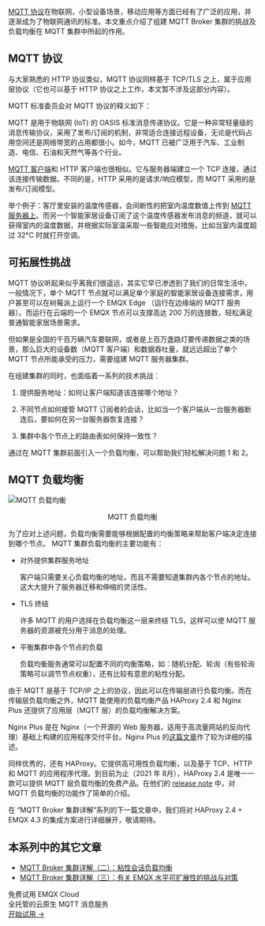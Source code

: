 [MQTT 协议](https://www.emqx.com/zh/mqtt-guide)在物联网，小型设备场景，移动应用等方面已经有了广泛的应用，并逐渐成为了物联网通讯的标准。本文重点介绍了组建 MQTT Broker 集群的挑战及负载均衡在 MQTT 集群中所起的作用。


## MQTT 协议

与大家熟悉的 HTTP 协议类似，MQTT 协议同样基于 TCP/TLS 之上，属于应用层协议（它也可以基于 HTTP 协议之上工作，本文暂不涉及这部分内容）。

MQTT 标准委员会对 MQTT 协议的释义如下：

MQTT 是用于物联网 (IoT) 的 OASIS 标准消息传递协议。它是一种非常轻量级的消息传输协议，采用了发布/订阅的机制，非常适合连接远程设备，无论是代码占用空间还是网络带宽的占用都很小。如今，MQTT 已被广泛用于汽车、工业制造、电信、石油和天然气等各个行业。

[MQTT 客户端](https://www.emqx.com/zh/blog/introduction-to-the-commonly-used-mqtt-client-library)和 HTTP 客户端也很相似。它与服务器端建立一个 TCP 连接，通过该连接传输数据。不同的是，HTTP 采用的是请求/响应模型，而 MQTT 采用的是发布/订阅模型。

举个例子：客厅里安装的温度传感器，会间断性的把室内温度数值上传到 [MQTT 服务器上](https://www.emqx.io/zh)。而另一个智能家居设备订阅了这个温度传感器发布消息的频道，就可以获得室内的温度数据，并根据实际室温采取一些智能应对措施，比如当室内温度超过 32°C 时就打开空调。

## 可拓展性挑战

MQTT 协议听起来似乎离我们很遥远，其实它早已渗透到了我们的日常生活中。一般情况下，单个 MQTT 节点就可以满足单个家庭的智能家居设备连接需求，用户甚至可以在树莓派上运行一个 EMQX Edge （运行在边缘端的 MQTT 服务器）。而运行在云端的一个 EMQX 节点可以支撑高达 200 万的连接数，轻松满足普通智能家居场景需求。

但如果是全国的千百万辆汽车要联网，或者是上百万盏路灯要传递数据之类的场景，那么巨大的设备数（MQTT 客户端）和数据吞吐量，就远远超出了单个 MQTT 节点所能承受的压力，需要组建 MQTT 服务器集群。

在组建集群的同时，也面临着一系列的技术挑战：

1. 提供服务地址：如何让客户端知道该连接哪个地址？

2. 不同节点如何接管 MQTT 订阅者的会话，比如当一个客户端从一台服务器断连后，要如何在另一台服务器恢复连接？

3. 集群中各个节点上的路由表如何保持一致性？

通过在 MQTT 集群前面引入一个负载均衡，可以帮助我们轻松解决问题 1 和 2。


## MQTT 负载均衡

![MQTT 负载均衡](https://assets.emqx.com/images/017284bd21723e22993d75f2305jjsjajs.png)

<p align="center">MQTT 负载均衡</p>


为了应对上述问题，负载均衡需要能够根据配置的均衡策略来帮助客户端决定连接到哪个节点。 MQTT 集群负载均衡的主要功能有：

- 对外提供集群服务地址

  客户端只需要关心负载均衡的地址，而且不需要知道集群内各个节点的地址。这大大提升了服务器迁移和伸缩的灵活性。

- TLS 终结

  许多 MQTT 的用户选择在负载均衡这一层来终结 TLS，这样可以使 MQTT 服务器的资源被充分用于消息的处理。

- 平衡集群中各个节点的负载

  负载均衡服务通常可以配置不同的均衡策略，如：随机分配、轮询（有些轮询策略可以调节节点权重），还有比较有意思的粘性分配。

由于 MQTT 是基于 TCP/IP 之上的协议，因此可以在传输层进行负载均衡。而在传输层负载均衡之外，MQTT 能使用的负载均衡产品 HAProxy 2.4 和 Nginx Plus 还提供了应用层（MQTT 层）的负载均衡解决方案。

Nginx Plus 是在 Nginx（一个开源的 Web 服务器，适用于高流量网站的反向代理）基础上构建的应用程序交付平台。Nginx Plus 的[这篇文章](https://www.nginx.com/blog/nginx-plus-iot-load-balancing-mqtt/)作了较为详细的描述。

同样优秀的，还有 HAProxy。它提供高可用性负载均衡，以及基于 TCP、HTTP 和 MQTT 的应用程序代理。到目前为止（2021 年 8月），HAProxy 2.4 是唯一一款可以提供 MQTT 层负载均衡的免费产品。在他们的 [release note](https://www.haproxy.com/blog/announcing-haproxy-2-4/) 中，对 MQTT 负载均衡的功能作了简单的介绍。

在 “MQTT Broker 集群详解”系列的下一篇文章中，我们将对 HAProxy 2.4 + EMQX 4.3 的集成方案进行详细展开，敬请期待。



## 本系列中的其它文章

- [MQTT Broker 集群详解（二）：粘性会话负载均衡](https://www.emqx.com/zh/blog/mqtt-broker-clustering-part-2-sticky-session-load-balancing)
- [MQTT Broker 集群详解（三）：有关 EMQX 水平可扩展性的挑战与对策](https://www.emqx.com/zh/blog/mqtt-broker-clustering-part-3-challenges-and-solutions-of-emqx-horizontal-scalability)


<section class="promotion">
    <div>
        免费试用 EMQX Cloud
        <div class="is-size-14 is-text-normal has-text-weight-normal">全托管的云原生 MQTT 消息服务</div>
    </div>
    <a href="https://accounts-zh.emqx.com/signup?continue=https://cloud.emqx.com/console/deployments/0?oper=new" class="button is-gradient px-5">开始试用 →</a >
</section>
